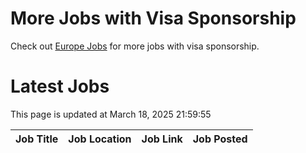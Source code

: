 # More Jobs with Visa Sponsorship

Check out [Europe Jobs](https://github.com/sureshparimi/europejobs#latest-jobs) for more jobs with visa sponsorship.

# Latest Jobs

This page is updated at March 18, 2025 21:59:55

| Job Title | Job Location | Job Link | Job Posted |
| --- | --- | --- | --- |
